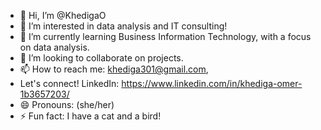 - 👋 Hi, I’m @KhedigaO
- 👀 I’m interested in data analysis and IT consulting!
- 🌱 I’m currently learning Business Information Technology, with a focus on data analysis.
- 💞️ I’m looking to collaborate on projects.
- 📫 How to reach me: khediga301@gmail.com,
- Let's connect! LinkedIn: https://www.linkedin.com/in/khediga-omer-1b3657203/ 
- 😄 Pronouns: (she/her)
- ⚡ Fun fact: I have a cat and a bird!

<!---
KhedigaO/KhedigaO is a ✨ special ✨ repository because its `README.md` (this file) appears on your GitHub profile.
You can click the Preview link to take a look at your changes.
--->
